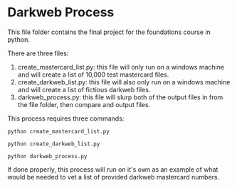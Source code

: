 # Darkweb Process
This file folder contains the final project for the foundations course in python.

There are three files:

1) create_mastercard_list.py: this file will only run on a windows machine and will create a list of 10,000 test mastercard files.
2) create_darkweb_list.py: this file will also only run on a windows machine and will create a list of fictious darkweb files.
3) darkweb_process.py: this file will slurp both of the output files in from the file folder, then compare and output files.

This process requires three commands:

```
python create_mastercard_list.py

python create_darkweb_list.py

python darkweb_process.py
```
If done properly, this process will run on it's own as an example of what would be needed to vet a list of provided darkweb mastercard numbers. 
